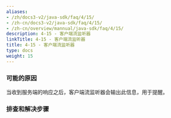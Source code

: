 ```yaml
---
aliases:
- /zh/docs3-v2/java-sdk/faq/4/15/
- /zh-cn/docs3-v2/java-sdk/faq/4/15/
- /zh-cn/overview/mannual/java-sdk/faq/4/15/
description: 4-15 - 客户端流监听器
linkTitle: 4-15 - 客户端流监听器
title: 4-15 - 客户端流监听器
type: docs
weight: 15
---
```







### 可能的原因

当收到服务端的响应之后，客户端流监听器会输出此信息，用于提醒。

### 排查和解决步骤
